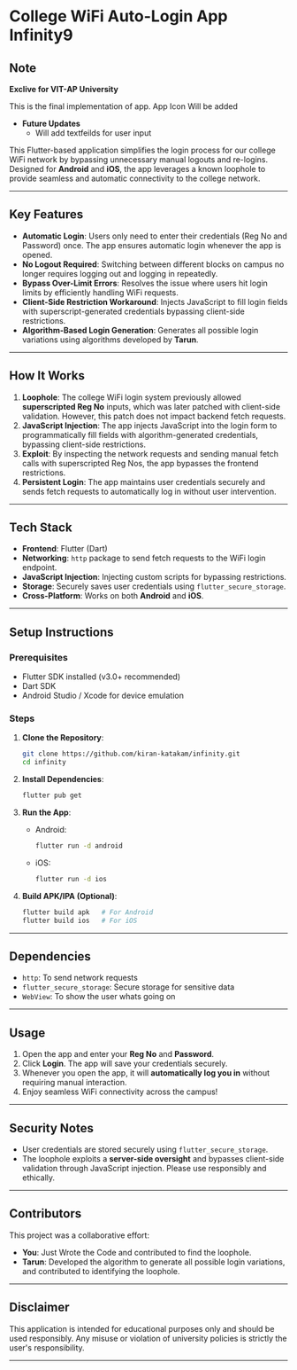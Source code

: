 # College WiFi Auto-Login App **Infinity9**

## Note

**Exclive for VIT-AP University**

This is the final implementation of app. App Icon Will be added
- **Future Updates**
   - Will add textfeilds for user input

This Flutter-based application simplifies the login process for our college WiFi network by bypassing unnecessary manual logouts and re-logins. Designed for **Android** and **iOS**, the app leverages a known loophole to provide seamless and automatic connectivity to the college network.

---

## Key Features

- **Automatic Login**: Users only need to enter their credentials (Reg No and Password) once. The app ensures automatic login whenever the app is opened.
- **No Logout Required**: Switching between different blocks on campus no longer requires logging out and logging in repeatedly.
- **Bypass Over-Limit Errors**: Resolves the issue where users hit login limits by efficiently handling WiFi requests.
- **Client-Side Restriction Workaround**: Injects JavaScript to fill login fields with superscript-generated credentials bypassing client-side restrictions.
- **Algorithm-Based Login Generation**: Generates all possible login variations using algorithms developed by **Tarun**.

---

## How It Works

1. **Loophole**: The college WiFi login system previously allowed **superscripted Reg No** inputs, which was later patched with client-side validation. However, this patch does not impact backend fetch requests.
2. **JavaScript Injection**: The app injects JavaScript into the login form to programmatically fill fields with algorithm-generated credentials, bypassing client-side restrictions.
3. **Exploit**: By inspecting the network requests and sending manual fetch calls with superscripted Reg Nos, the app bypasses the frontend restrictions.
4. **Persistent Login**: The app maintains user credentials securely and sends fetch requests to automatically log in without user intervention.

---

## Tech Stack

- **Frontend**: Flutter (Dart)
- **Networking**: `http` package to send fetch requests to the WiFi login endpoint.
- **JavaScript Injection**: Injecting custom scripts for bypassing restrictions.
- **Storage**: Securely saves user credentials using `flutter_secure_storage`.
- **Cross-Platform**: Works on both **Android** and **iOS**.

---

## Setup Instructions

### Prerequisites
- Flutter SDK installed (v3.0+ recommended)
- Dart SDK
- Android Studio / Xcode for device emulation

### Steps
1. **Clone the Repository**:
   ```bash
   git clone https://github.com/kiran-katakam/infinity.git
   cd infinity
   ```

2. **Install Dependencies**:
   ```bash
   flutter pub get
   ```

3. **Run the App**:
   - Android:
     ```bash
     flutter run -d android
     ```
   - iOS:
     ```bash
     flutter run -d ios
     ```

4. **Build APK/IPA (Optional)**:
   ```bash
   flutter build apk   # For Android
   flutter build ios   # For iOS
   ```


---

## Dependencies
- `http`: To send network requests
- `flutter_secure_storage`: Secure storage for sensitive data
- `WebView`: To show the user whats going on

---

## Usage
1. Open the app and enter your **Reg No** and **Password**.
2. Click **Login**. The app will save your credentials securely.
3. Whenever you open the app, it will **automatically log you in** without requiring manual interaction.
4. Enjoy seamless WiFi connectivity across the campus!

---

## Security Notes
- User credentials are stored securely using `flutter_secure_storage`.
- The loophole exploits a **server-side oversight** and bypasses client-side validation through JavaScript injection. Please use responsibly and ethically.

---

## Contributors
This project was a collaborative effort:
- **You**: Just Wrote the Code and contributed to find the loophole.
- **Tarun**: Developed the algorithm to generate all possible login variations,  and contributed to identifying the loophole.

---

## Disclaimer
This application is intended for educational purposes only and should be used responsibly. Any misuse or violation of university policies is strictly the user's responsibility.

---
